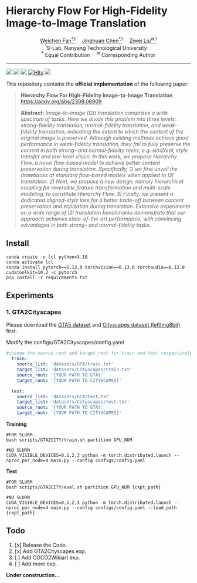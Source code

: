 # Hierarchy Flow For High-Fidelity Image-to-Image Translation

<div>
<div align="center">
    <a href='https://weichenfan.github.io/Weichen/' target='_blank'>Weichen Fan<sup>*,1</sup></a>&emsp;
    <a href='https://www.linkedin.com/in/jinghuan-chen/?originalSubdomain=sg' target='_blank'>Jinghuan Chen<sup>*,1</sup></a>&emsp;
    <a href='https://liuziwei7.github.io/' target='_blank'>Ziwei Liu<sup>&#x2709,1</sup></a>
</div>
<div>
<div align="center">
    <sup>1</sup>S-Lab, Nanyang Technological University&emsp;
    </br>
    <sup>*</sup> Equal Contribution&emsp;
    <sup>&#x2709</sup> Corresponding Author
    
</div>
 
 -----------------

![](https://img.shields.io/badge/HierarchyFlow-v0.1-darkcyan)
![](https://img.shields.io/github/stars/WeichenFan/HierarchyFlow)
![](https://black.readthedocs.io/en/stable/_static/license.svg)
[![Hits](https://hits.seeyoufarm.com/api/count/incr/badge.svg?url=https%3A%2F%2Fgithub.com%2FWeichenFan%2FHierarchyFlow&count_bg=%2379C83D&title_bg=%23555555&icon=&icon_color=%23E7E7E7&title=hits&edge_flat=false)](https://hits.seeyoufarm.com)
![](https://img.shields.io/badge/code%20style-black-000000.svg)

This repository contains the **official implementation** of the following paper:

> **Hierarchy Flow For High-Fidelity Image-to-Image Translation**<br>
> https://arxiv.org/abs/2308.06909
>
> **Abstract:** *Image-to-image (I2I) translation comprises a wide spectrum of tasks. Here we divide this problem into three levels: strong-fidelity translation, normal-fidelity translation, and weak-fidelity translation, indicating the extent to which the content of the original image is preserved. Although existing methods achieve good performance in weak-fidelity translation, they fail to fully preserve the content in both strong- and normal-fidelity tasks, e.g. sim2real, style transfer and low-level vision. In this work, we propose Hierarchy Flow, a novel flow-based model to achieve better content preservation during translation. Specifically, 1) we first unveil the drawbacks of standard flow-based models when applied to I2I translation. 2) Next, we propose a new design, namely hierarchical coupling for reversible feature transformation and multi-scale modeling, to constitute Hierarchy Flow. 3) Finally, we present a dedicated aligned-style loss for a better trade-off between content preservation and stylization during translation. Extensive experiments on a wide range of I2I translation benchmarks demonstrate that our approach achieves state-of-the-art performance, with convincing advantages in both strong- and normal-fidelity tasks.*

## Install
```shell
conda create -n lcl python=3.10
conda activate lcl
conda install pytorch==1.12.0 torchvision==0.13.0 torchaudio==0.12.0 cudatoolkit=10.2 -c pytorch
pip install -r requirements.txt
```
## Experiments
### 1. GTA2Cityscapes
Please download the [GTA5 dataset](https://download.visinf.tu-darmstadt.de/data/from_games/index.html) and [Cityscapes dataset (leftImg8bit)](https://www.cityscapes-dataset.com/downloads/) first.

Modify the configs/GTA2Cityscapes/config.yaml
```yaml
#change the source_root and target_root for train and test respectively
  train:
    source_list: 'datasets/GTA/train.txt'
    target_list: 'datasets/Cityscapes/train.txt'
    source_root: '{YOUR PATH TO GTA}'
    target_root: '{YOUR PATH TO CITYSCAPES}'

  test:
    source_list: 'datasets/GTA/test.txt'
    target_list: 'datasets/Cityscapes/test.txt'
    source_root: '{YOUR PATH TO GTA}'
    target_root: '{YOUR PATH TO CITYSCAPES}'
```
**Training**
```Shell
#FOR SLURM
bash scripts/GTA2CITY/train.sh partition GPU_NUM

#NO SLURM
CUDA_VISIBLE_DEVICES=0,1,2,3 python -m torch.distributed.launch --nproc_per_node=4 main.py --config configs/config.yaml
```

**Test**
```Shell
#FOR SLURM
bash scripts/GTA2CITY/eval.sh partition GPU_NUM {ckpt_path}

#NO SLURM
CUDA_VISIBLE_DEVICES=0,1,2,3 python -m torch.distributed.launch --nproc_per_node=4 main.py --config configs/config.yaml --load_path {ckpt_path}
```

## Todo

1. [x] Release the Code.
2. [x] Add GTA2Cityscapes exp.
3. [ ] Add COCO2Wikiart exp.
4. [ ] Add more exp.

**Under construction...**

